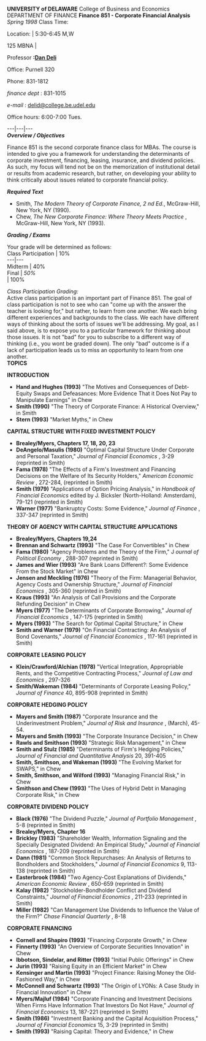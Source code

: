 **UNIVERSITY of DELAWARE** College of Business and Economics DEPARTMENT OF
FINANCE **Finance 851 - Corporate Financial Analysis** _Spring 1998_   Class
Time:

Location:  | 5:30-6:45 M,W

125 MBNA  |

Professor **:[Dan Deli](http://www.udel.edu/Finance/dandeli/delihp.htm)**  

Office: Purnell 320

Phone: 831-1812

_finance dept_ : 831-1015

_e-mail_ : delid@college.be.udel.edu

Office hours: 6:00-7:00 Tues.  
  
---|---|---  
**_Overview / Objectives_**

Finance 851 is the second corporate finance class for MBAs. The course is
intended to give you a framework for understanding the determinants of
corporate investment, financing, leasing, insurance, and dividend policies. As
such, my focus will tend not be on the memorization of institutional detail or
results from academic research, but rather, on developing your ability to
think critically about issues related to corporate financial policy.

**_Required Text_**

  * Smith, _The Modern Theory of Corporate Finance, 2 nd Ed._, McGraw-Hill, New York, NY (1990).
  * Chew, _The New Corporate Finance: Where Theory Meets Practice_ , McGraw-Hill, New York, NY (1993).



**_Grading / Exams_**

Your grade will be determined as follows:  
  Class Participation | 10%  
---|---  
Midterm  | 40%  
Final | _50%_  
|  100%  
    
_Class Participation Grading:_  
Active class participation is an important part of Finance 851.  The goal of
class participation is not to see who can "come up with the answer the teacher
is looking for," but rather, to learn from one another.  We each bring
different experiences and backgrounds to the class.  We each have different
ways of thinking about the sorts of issues we'll be addressing.  My goal, as I
said above, is to expose you to a particular framework for thinking about
those issues.  It is not "bad" for you to subscribe to a different way of
thinking (i.e., you wont be graded down).  The only "bad" outcome is if a lack
of participation leads us to miss an opportunity to learn from one another.  
  **TOPICS**

**INTRODUCTION**

  * **Hand and Hughes (1993)** "The Motives and Consequences of Debt-Equity Swaps and Defeasances: More Evidence That it Does Not Pay to Manipulate Earnings" in Chew
  * **Smith (1990)** "The Theory of Corporate Finance: A Historical Overview," in Smith
  * **Stern (1993)** "Market Myths," in Chew

**CAPITAL STRUCTURE WITH FIXED INVESTMENT POLICY**

  * **Brealey/Myers, Chapters 17, 18, 20, 23**
  * **DeAngelo/Masulis (1980)** "Optimal Capital Structure Under Corporate and Personal Taxation," _Journal of Financial Economics_ , 3-29 (reprinted in Smith)
  * **Fama (1978)** "The Effects of a Firm's Investment and Financing Decisions on the Welfare of Its Security Holders," _American Economic Review_ , 272-284, (reprinted in Smith)
  * **Smith (1979)** "Applications of Option Pricing Analysis," in _Handbook of Financial Economics_ edited by J. Bicksler (North-Holland: Amsterdam), 79-121 (reprinted in Smith)
  * **Warner (1977)** "Bankruptcy Costs: Some Evidence," _Journal of Finance_ , 337-347 (reprinted in Smith)

**THEORY OF AGENCY WITH CAPITAL STRUCTURE APPLICATIONS**

  * **Brealey/Myers, Chapters 19,24**
  * **Brennan and Schwartz (1993)** "The Case For Convertibles" in Chew
  * **Fama (1980)** "Agency Problems and the Theory of the Firm," J _ournal of Political Economy_ , 288-307 (reprinted in Smith)
  * **James and Wier (1993)** "Are Bank Loans Different?: Some Evidence From the Stock Market" in Chew
  * **Jensen and Meckling (1976)** "Theory of the Firm: Managerial Behavior, Agency Costs and Ownership Structure," _Journal of Financial Economics_ , 305-360 (reprinted in Smith)
  * **Kraus (1993)** "An Analysis of Call Provisions and the Corporate Refunding Decision" in Chew
  * **Myers (1977)** "The Determinants of Corporate Borrowing," _Journal of Financial Economics_ , 147-175 (reprinted in Smith)
  * **Myers (1993)** "The Search for Optimal Capital Structure," in Chew
  * **Smith and Warner (1979)** "On Financial Contracting: An Analysis of Bond Covenants," _Journal of Financial Economics_ , 117-161 (reprinted in Smith)

**CORPORATE LEASING POLICY**

  * **Klein/Crawford/Alchian (1978)** "Vertical Integration, Appropriable Rents, and the Competitive Contracting Process," _Journal of Law and Economics_ , 297-326
  * **Smith/Wakeman (1984)** "Determinants of Corporate Leasing Policy," _Journal of Finance_ 40, 895-908 (reprinted in Smith)

**CORPORATE HEDGING POLICY**

  * **Mayers and Smith (1987)** "Corporate Insurance and the Underinvestment Problem," _Journal of Risk and Insurance_ , (March), 45-54.
  * **Mayers and Smith (1993)** "The Corporate Insurance Decision," in Chew
  * **Rawls and Smithson (1993)** "Strategic Risk Management," in Chew
  * **Smith and Stulz (1985)** "Determinants of Firm's Hedging Policies," _Journal of Financial and Quantitative Analysis_ 20, 391-405
  * **Smith, Smithson, and Wakeman (1993)** "The Evolving Market for SWAPS," in Chew
  * **Smith, Smithson, and Wilford (1993)** "Managing Financial Risk," in Chew
  * **Smithson and Chew (1993)** "The Uses of Hybrid Debt in Managing Corporate Risk," in Chew

**CORPORATE DIVIDEND POLICY**

  * **Black (1976)** "The Dividend Puzzle," _Journal of Portfolio Management_ , 5-8 (reprinted in Smith)
  * **Brealey/Myers, Chapter 16**
  * **Brickley (1983)** "Shareholder Wealth, Information Signaling and the Specially Designated Dividend: An Empirical Study," _Journal of Financial Economics_ , 187-209 (reprinted in Smith)
  * **Dann (1981)** "Common Stock Repurchases: An Analysis of Returns to Bondholders and Stockholders," _Journal of Financial Economics_ 9, 113-138 (reprinted in Smith)
  * **Easterbrook (1984)** "Two Agency-Cost Explanations of Dividends," _American Economic Review_ , 650-659 (reprinted in Smith)
  * **Kalay (1982)** "Stockholder-Bondholder Conflict and Dividend Constraints," _Journal of Financial Economics_ , 211-233 (reprinted in Smith)
  * **Miller (1982)** "Can Management Use Dividends to Influence the Value of the Firm?" _Chase Financial Quarterly_ , 8-18

**CORPORATE FINANCING**

  * **Cornell and Shapiro (1993)** "Financing Corporate Growth," in Chew
  * **Finnerty (1993)** "An Overview of Corporate Securities Innovation" in Chew
  * **Ibbotson, Sindelar, and Ritter (1993)** "Initial Public Offerings" in Chew
  * **Jurin (1993)** "Raising Equity in an Efficient Market" in Chew
  * **Kensinger and Martin (1993)** "Project Finance: Raising Money the Old-Fashioned Way," in Chew
  * **McConnell and Schwartz (1993)** "The Origin of LYONs: A Case Study in Financial Innovation" in Chew
  * **Myers/Majluf (1984)** "Corporate Financing and Investment Decisions When Firms Have Information That Investors Do Not Have," _Journal of Financial Economics_ 13, 187-221 (reprinted in Smith)
  * **Smith (1986)** "Investment Banking and the Capital Acquisition Process," _Journal of Financial Economics_ 15, 3-29 (reprinted in Smith)
  * **Smith (1993)** "Raising Capital: Theory and Evidence," in Chew

